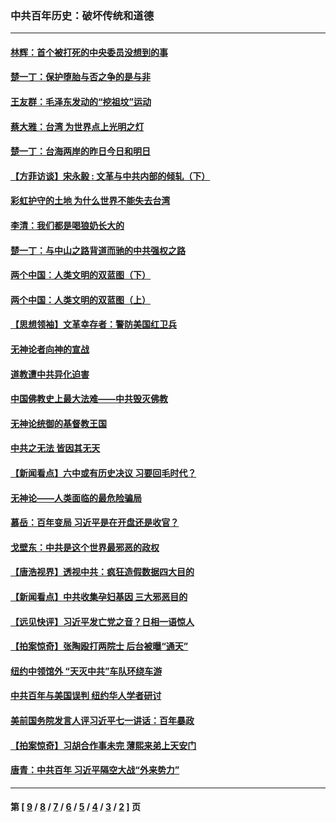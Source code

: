 ### 中共百年历史：破坏传统和道德
---
#### [林辉：首个被打死的中央委员没想到的事](../../pages/nf1176114/n13987400.md?06050430) 
#### [楚一丁：保护堕胎与否之争的是与非](../../pages/nf1176114/n13815642.md?06050430) 
#### [王友群：毛泽东发动的“挖祖坟”运动](../../pages/nf1176114/n13723639.md?06050430) 
#### [蔡大雅：台湾 为世界点上光明之灯](../../pages/nf1176114/n13531530.md?06050430) 
#### [楚一丁：台海两岸的昨日今日和明日](../../pages/nf1176114/n13531468.md?06050430) 
#### [【方菲访谈】宋永毅 : 文革与中共内部的倾轧（下）](../../pages/nf1176114/n13486836.md?06050430) 
#### [彩虹护守的土地 为什么世界不能失去台湾](../../pages/nf1176114/n13476849.md?06050430) 
#### [李清：我们都是喝狼奶长大的](../../pages/nf1176114/n13471478.md?06050430) 
#### [楚一丁：与中山之路背道而驰的中共强权之路](../../pages/nf1176114/n13437270.md?06050430) 
#### [两个中国：人类文明的双蓝图（下）](../../pages/nf1176114/n13423132.md?06050430) 
#### [两个中国：人类文明的双蓝图（上）](../../pages/nf1176114/n13422687.md?06050430) 
#### [【思想领袖】文革幸存者：警防美国红卫兵](../../pages/nf1176114/n13339289.md?06050430) 
#### [无神论者向神的宣战](../../pages/nf1176114/n13281535.md?06050430) 
#### [道教遭中共异化迫害](../../pages/nf1176114/n13281463.md?06050430) 
#### [中国佛教史上最大法难——中共毁灭佛教](../../pages/nf1176114/n13281397.md?06050430) 
#### [无神论统御的基督教王国](../../pages/nf1176114/n13281280.md?06050430) 
#### [中共之无法 皆因其无天](../../pages/nf1176114/n13281088.md?06050430) 
#### [【新闻看点】六中或有历史决议 习要回毛时代？](../../pages/nf1176114/n13222895.md?06050430) 
#### [无神论——人类面临的最危险骗局](../../pages/nf1176114/n13196137.md?06050430) 
#### [慕岳：百年变局 习近平是在开盘还是收官？](../../pages/nf1176114/n13206516.md?06050430) 
#### [戈壁东：中共是这个世界最邪恶的政权](../../pages/nf1176114/n13085641.md?06050430) 
#### [【唐浩视界】透视中共：疯狂造假数据四大目的](../../pages/nf1176114/n13080590.md?06050430) 
#### [【新闻看点】中共收集孕妇基因 三大邪恶目的](../../pages/nf1176114/n13077182.md?06050430) 
#### [【远见快评】习近平发亡党之音？日相一语惊人](../../pages/nf1176114/n13074809.md?06050430) 
#### [【拍案惊奇】张陶殴打两院士 后台被曝“通天”](../../pages/nf1176114/n13070496.md?06050430) 
#### [纽约中领馆外 “天灭中共”车队环绕车游](../../pages/nf1176114/n13070693.md?06050430) 
#### [中共百年与美国误判 纽约华人学者研讨](../../pages/nf1176114/n13067969.md?06050430) 
#### [美前国务院发言人评习近平七一讲话：百年暴政](../../pages/nf1176114/n13066986.md?06050430) 
#### [【拍案惊奇】习胡合作事未完 薄熙来弟上天安门](../../pages/nf1176114/n13065867.md?06050430) 
#### [唐青：中共百年 习近平隔空大战“外来势力”](../../pages/nf1176114/n13065976.md?06050430) 

---
#### 第 [ [9](./9.md?06050430) / [8](./8.md?06050430) / [7](./7.md?06050430) / [6](./6.md?06050430) / [5](./5.md?06050430) / [4](./4.md?06050430) / [3](./3.md?06050430) / [2](./2.md?06050430) ] 页
